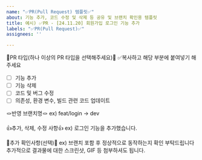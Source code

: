 ```yaml
---
name: "✅PR(Pull Request) 템플릿✅"
about: 기능 추가, 코드 수정 및 삭제 등 공유 및 브랜치 확인용 템플릿
title: 예시) ✅PR - [24.11.20] 회원가입 로그인 기능 추가
labels: "✅PR(Pull Request)✅"
assignees: ''

---
```


📢PR 타입(하나 이상의 PR 타입을 선택해주세요)📢
✅복사하고 해당 부분에 붙여넣기 해주세요
- [ ] 기능 추가
- [ ] 기능 삭제
- [ ] 코드 및 버그 수정
- [ ] 의존성, 환경 변수, 빌드 관련 코드 업데이트

🪢반영 브랜치명🪢 
ex) feat/login -> dev

👍추가, 삭제, 수정 사항👍
ex) 로그인 기능을 추가했습니다.

📸추가 확인사항(선택)📸
ex) 브랜치 포함 후 정상적으로 동작하는지 확인 부탁드립니다
추가적으로 결과물에 대한 스크린샷, GIF 등 첨부하셔도 됩니다.
